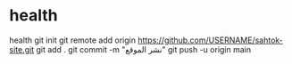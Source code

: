 # health
health
git init
git remote add origin https://github.com/USERNAME/sahtok-site.git
git add .
git commit -m "نشر الموقع"
git push -u origin main
